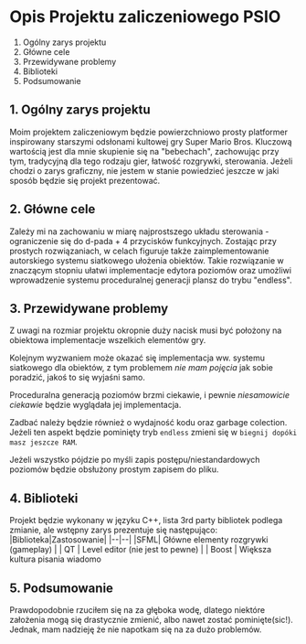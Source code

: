 
# Opis Projektu zaliczeniowego PSIO

 1. Ogólny zarys projektu
 2. Główne cele
 3.  Przewidywane problemy
 4. Biblioteki
 5. Podsumowanie

## 1. Ogólny zarys projektu
Moim projektem zaliczeniowym będzie powierzchniowo prosty platformer inspirowany starszymi odsłonami kultowej gry Super Mario Bros.
 Kluczową wartością jest dla mnie skupienie się na "bebechach", zachowując przy tym, tradycyjną dla tego rodzaju gier, łatwość rozgrywki, sterowania. Jeżeli chodzi o zarys graficzny, nie jestem w stanie powiedzieć jeszcze w jaki sposób będzie się projekt prezentować. 

## 2. Główne cele
Zależy mi na zachowaniu w miarę najprostszego układu sterowania - ograniczenie się do d-pada + 4 przycisków funkcyjnych. Zostając przy prostych rozwiązaniach, w celach figuruje także zaimplementowanie autorskiego systemu siatkowego ułożenia obiektów. Takie rozwiązanie w znaczącym stopniu ułatwi implementacje edytora poziomów oraz umożliwi wprowadzenie systemu proceduralnej generacji plansz do trybu "endless".

## 3. Przewidywane problemy
Z uwagi na rozmiar projektu okropnie duży nacisk musi być położony na obiektowa implementacje wszelkich elementów gry. 

Kolejnym wyzwaniem może okazać się implementacja ww. systemu siatkowego dla obiektów, z tym problemem *nie mam pojęcia* jak sobie poradzić, jakoś to się wyjaśni samo.

Proceduralna generacją poziomów brzmi ciekawie, i pewnie *niesamowicie ciekawie* będzie wyglądała jej implementacja. 

Zadbać należy będzie również o wydajność kodu oraz garbage colection. Jeżeli ten aspekt będzie pominięty tryb `endless` zmieni się w `biegnij dopóki masz jeszcze RAM`.

Jeżeli wszystko pójdzie po myśli zapis postępu/niestandardowych poziomów będzie obsłużony prostym zapisem do pliku.

## 4. Biblioteki
Projekt będzie wykonany w języku C++, lista 3rd party bibliotek podlega zmianie, ale wstępny zarys prezentuje się następująco:
|Biblioteka|Zastosowanie|
|--|--|
|SFML| Główne elementy rozgrywki (gameplay) |
| QT | Level editor (nie jest to pewne) |
| Boost | Większa kultura pisania wiadomo

## 5. Podsumowanie
Prawdopodobnie rzuciłem się na za głęboka wodę, dlatego niektóre założenia mogą się drastycznie zmienić, albo nawet zostać pominięte(sic!). Jednak, mam nadzieję że nie napotkam się na za dużo problemów.


